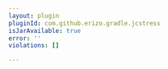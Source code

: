 ```yaml
---
layout: plugin
pluginId: com.github.erizo.gradle.jcstress
isJarAvailable: true
error: ''
violations: []

---
```

